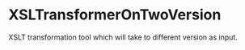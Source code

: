# XSLTransformerOnTwoVersion
XSLT transformation tool which will take to different version as input.
